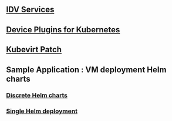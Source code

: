 ## [IDV Services](open-edge-platform/forked/edge-desktop-virtualization/idv-services/README.md)
## [Device Plugins for Kubernetes](device-plugins-for-kubernetes/README.md)
## [Kubevirt Patch](open-edge-platform/forked/edge-desktop-virtualization/kubevirt-patch/README.md)
## Sample Application : VM deployment Helm charts
   ### [Discrete Helm charts](sample-application/discrete/README.md)
   ### [Single Helm deployment](sample-application/single/README.md)
